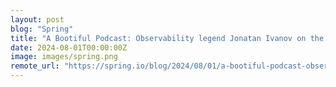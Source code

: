 ```yaml
---
layout: post
blog: "Spring"
title: "A Bootiful Podcast: Observability legend Jonatan Ivanov on the latest and greatest in Micrometer"
date: 2024-08-01T00:00:00Z
image: images/spring.png
remote_url: "https://spring.io/blog/2024/08/01/a-bootiful-podcast-observability-legend-jonatan-ivanov-on-the-latest-and"
---
```

